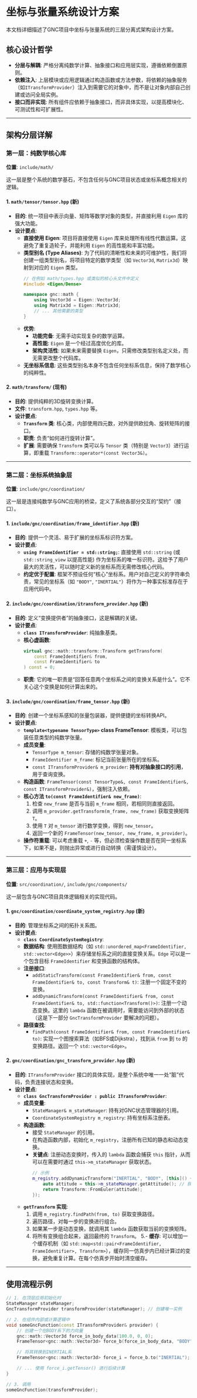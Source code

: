 # 坐标与张量系统设计方案

本文档详细描述了GNC项目中坐标与张量系统的三层分离式架构设计方案。

## 核心设计哲学

- **分层与解耦**: 严格分离纯数学计算、抽象接口和应用层实现，遵循依赖倒置原则。
- **依赖注入**: 上层模块或应用逻辑通过构造函数或方法参数，将依赖的抽象服务（如`ITransformProvider`）注入到需要它的对象中，而不是让对象内部自己创建或访问全局实例。
- **接口而非实现**: 所有组件应依赖于抽象接口，而非具体实现，以提高模块化、可测试性和可扩展性。

---

## 架构分层详解

### 第一层：纯数学核心库

**位置**: `include/math/`

这一层是整个系统的数学基石，不包含任何与GNC项目状态或坐标系概念相关的逻辑。

#### 1. `math/tensor/tensor.hpp` (新)

- **目的**: 统一项目中表示向量、矩阵等数学对象的类型，并直接利用 `Eigen` 库的强大功能。
- **设计要点**:
    - **直接使用 Eigen**: 项目将直接使用 `Eigen` 库来处理所有线性代数运算。这避免了重复造轮子，并能利用 `Eigen` 的高性能和丰富功能。
    - **类型别名 (Type Aliases)**: 为了代码的清晰性和未来的可维护性，我们将创建一组类型别名，将项目特定的数学类型（如 `Vector3d`, `Matrix3d`）映射到对应的 `Eigen` 类型。
        ```cpp
        // 在例如 math/types.hpp 或类似的核心头文件中定义
        #include <Eigen/Dense>

        namespace gnc::math {
            using Vector3d = Eigen::Vector3d;
            using Matrix3d = Eigen::Matrix3d;
            // ... 其他需要的类型
        }
        ```
    - **优势**:
        - **功能完备**: 无需手动实现复杂的数学运算。
        - **高性能**: `Eigen` 是一个经过高度优化的库。
        - **架构灵活性**: 如果未来需要替换 `Eigen`，只需修改类型别名定义处，而无需更改整个代码库。
    - **无坐标系信息**: 这些类型别名本身不包含任何坐标系信息，保持了数学核心的纯粹性。

#### 2. `math/transform/` (现有)

- **目的**: 提供纯粹的3D旋转变换计算。
- **文件**: `transform.hpp`, `types.hpp` 等。
- **设计要点**:
    - **`Transform` 类**: 核心类，内部使用四元数，对外提供欧拉角、旋转矩阵的接口。
    - **职责**: 负责“如何进行旋转计算”。
    - **扩展**: 需要确保 `Transform` 类可以与 `Tensor` 类（特别是 `Vector3`）进行运算，即重载 `Transform::operator*(const Vector3&)`。

---

### 第二层：坐标系统抽象层

**位置**: `include/gnc/coordination/`

这一层是连接纯数学与GNC应用的桥梁，定义了系统各部分交互的“契约”（接口）。

#### 1. `include/gnc/coordination/frame_identifier.hpp` (新)

- **目的**: 提供一个灵活、易于扩展的坐标系标识符方案。
- **设计要点**:
    - **`using FrameIdentifier = std::string;`**: 直接使用 `std::string` (或 `std::string_view` 以提高性能) 作为坐标系的唯一标识符。这给予了用户最大的灵活性，可以随时定义新的坐标系而无需修改核心代码。
    - **约定优于配置**: 框架不预设任何“核心”坐标系。用户对自己定义的字符串负责，常见的坐标系（如 `"BODY"`, `"INERTIAL"`）将作为一种事实标准存在于应用代码中。

#### 2. `include/gnc/coordination/itransform_provider.hpp` (新)

- **目的**: 定义“变换提供者”的抽象接口，这是解耦的关键。
- **设计要点**:
    - **`class ITransformProvider`**: 纯抽象基类。
    - **核心虚函数**:
        ```cpp
        virtual gnc::math::transform::Transform getTransform(
            const FrameIdentifier& from,
            const FrameIdentifier& to
        ) const = 0;
        ```
    - **职责**: 它的唯一职责是“回答任意两个坐标系之间的变换关系是什么”。它不关心这个变换是如何计算出来的。

#### 3. `include/gnc/coordination/frame_tensor.hpp` (新)

- **目的**: 创建一个坐标系感知的张量包装器，提供便捷的坐标转换API。
- **设计要点**:
    - **`template<typename TensorType>` class FrameTensor**: 模板类，可以包装任意类型的纯数学张量。
    - **成员变量**:
        - `TensorType m_tensor`: 存储的纯数学张量对象。
        - `FrameIdentifier m_frame`: 标记当前张量所在的坐标系。
        - `const ITransformProvider& m_provider`: **持有对抽象接口的引用**，用于查询变换。
    - **构造函数**: `FrameTensor(const TensorType&, const FrameIdentifier&, const ITransformProvider&)`，强制注入依赖。
    - **核心方法 `to(const FrameIdentifier& new_frame)`**:
        1. 检查 `new_frame` 是否与当前 `m_frame` 相同，若相同则直接返回。
        2. 调用 `m_provider.getTransform(m_frame, new_frame)` 获取变换矩阵 `T`。
        3. 使用 `T` 对 `m_tensor` 进行数学变换，得到 `new_tensor`。
        4. 返回一个新的 `FrameTensor(new_tensor, new_frame, m_provider)`。
    - **操作符重载**: 可以考虑重载 `+`, `-` 等，但必须检查操作数是否在同一坐标系下，如果不是，则抛出异常或进行自动转换（需谨慎设计）。

---

### 第三层：应用与实现层

**位置**: `src/coordination/`, `include/gnc/components/`

这一层包含与GNC项目具体逻辑相关的实现代码。

#### 1. `gnc/coordination/coordinate_system_registry.hpp` (新)

- **目的**: 管理坐标系之间的拓扑关系图。
- **设计要点**:
    - **`class CoordinateSystemRegistry`**:
    - **数据结构**: 使用图数据结构（如 `std::unordered_map<FrameIdentifier, std::vector<Edge>>`）来存储坐标系之间的直接变换关系。`Edge` 可以是一个包含目标 `FrameIdentifier` 和变换函数的结构体。
    - **注册接口**:
        - `addStaticTransform(const FrameIdentifier& from, const FrameIdentifier& to, const Transform& t)`: 注册一个固定不变的变换。
        - `addDynamicTransform(const FrameIdentifier& from, const FrameIdentifier& to, std::function<Transform()>)`: 注册一个动态变换。这里的 `lambda` 函数在被调用时，需要能访问到外部的状态（这是下一部分 `GncTransformProvider` 要解决的问题）。
    - **路径查找**:
        - `findPath(const FrameIdentifier& from, const FrameIdentifier& to)`: 实现一个图搜索算法（如BFS或Dijkstra），找到从 `from` 到 `to` 的变换路径。返回一个 `std::vector<Edge>`。

#### 2. `gnc/coordination/gnc_transform_provider.hpp` (新)

- **目的**: `ITransformProvider` 接口的具体实现，是整个系统中唯一一处“脏”代码，负责连接状态和变换。
- **设计要点**:
    - **`class GncTransformProvider : public ITransformProvider`**:
    - **成员变量**:
        - `StateManager& m_stateManager`: 持有对GNC状态管理器的引用。
        - `CoordinateSystemRegistry m_registry`: 持有坐标系注册表。
    - **构造函数**:
        - 接受 `StateManager` 的引用。
        - 在构造函数内部，初始化 `m_registry`，注册所有已知的静态和动态变换。
        - **关键点**: 注册动态变换时，传入的 `lambda` 函数会捕获 `this` 指针，从而可以在需要时通过 `this->m_stateManager` 获取状态。
            ```cpp
            // 示例
            m_registry.addDynamicTransform("INERTIAL", "BODY", [this]() {
                auto attitude = this->m_stateManager.getAttitude(); // 获取姿态
                return Transform::FromEuler(attitude);
            });
            ```
    - **`getTransform` 实现**:
        1. 调用 `m_registry.findPath(from, to)` 获取变换路径。
        2. 遍历路径，对每一步的变换进行组合。
        3. 如果某一步是动态变换，就调用其 `lambda` 函数获取当前的变换矩阵。
        4. 将所有变换组合起来，返回最终的 `Transform`。
        5.- **缓存**: 可以增加一个缓存机制（如 `std::map<std::pair<FrameIdentifier, FrameIdentifier>, Transform>`），缓存同一仿真步内已经计算过的变换，避免重复计算。在每个仿真步开始时清空缓存。

---

## 使用流程示例

```cpp
// 1. 在顶层应用初始化时
StateManager stateManager;
GncTransformProvider transformProvider(stateManager); // 创建唯一实例

// 2. 在组件内部或计算逻辑中
void someGncFunction(const ITransformProvider& provider) {
    // 创建一个在BODY系下的力向量
    gnc::math::Vector3d force_in_body_data(100.0, 0, 0);
    FrameTensor<gnc::math::Vector3d> force_b(force_in_body_data, "BODY", provider);

    // 将其转换到INERTIAL系
    FrameTensor<gnc::math::Vector3d> force_i = force_b.to("INERTIAL");

    // ... 使用 force_i.getTensor() 进行后续计算
}

// 3. 调用
someGncFunction(transformProvider);
```